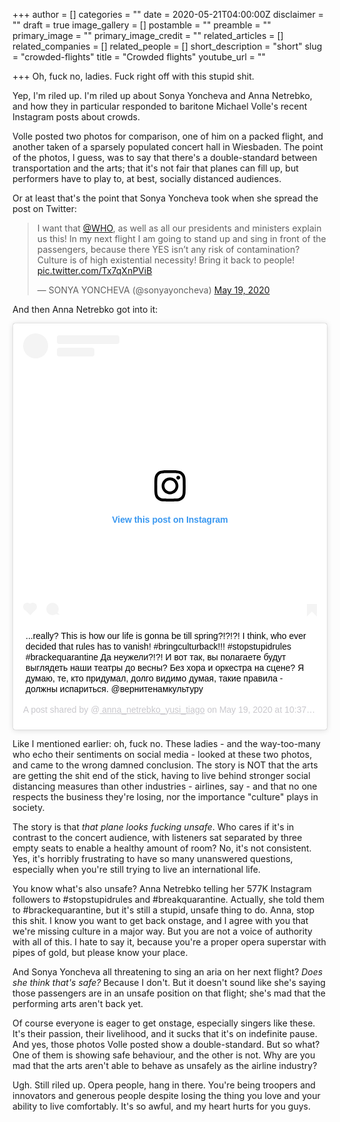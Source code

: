 +++
author = []
categories = ""
date = 2020-05-21T04:00:00Z
disclaimer = ""
draft = true
image_gallery = []
postamble = ""
preamble = ""
primary_image = ""
primary_image_credit = ""
related_articles = []
related_companies = []
related_people = []
short_description = "short"
slug = "crowded-flights"
title = "Crowded flights"
youtube_url = ""

+++
Oh, fuck no, ladies. Fuck right off with this stupid shit.

Yep, I'm riled up. I'm riled up about Sonya Yoncheva and Anna Netrebko, and how they in particular responded to baritone Michael Volle's recent Instagram posts about crowds. 

Volle posted two photos for comparison, one of him on a packed flight, and another taken of a sparsely populated concert hall in Wiesbaden. The point of the photos, I guess, was to say that there's a double-standard between transportation and the arts; that it's not fair that planes can fill up, but performers have to play to, at best, socially distanced audiences.

Or at least that's the point that Sonya Yoncheva took when she spread the post on Twitter:

<blockquote class="twitter-tweet"><p lang="en" dir="ltr">I want that <a href="[https://twitter.com/WHO?ref_src=twsrc%5Etfw](https://twitter.com/WHO?ref_src=twsrc%5Etfw "https://twitter.com/WHO?ref_src=twsrc%5Etfw")">@WHO</a>, as well as all our presidents and ministers explain us this! In my next flight I am going to stand up and sing in front of the passengers, because there YES isn’t any risk of contamination? Culture is of high existential necessity! Bring it back to people! <a href="https://t.co/Tx7qXnPViB">pic.twitter.com/Tx7qXnPViB</a></p>— SONYA YONCHEVA (@sonyayoncheva) <a href="[https://twitter.com/sonyayoncheva/status/1262721090037723136?ref_src=twsrc%5Etfw](https://twitter.com/sonyayoncheva/status/1262721090037723136?ref_src=twsrc%5Etfw "https://twitter.com/sonyayoncheva/status/1262721090037723136?ref_src=twsrc%5Etfw")">May 19, 2020</a></blockquote> <script async src="[https://platform.twitter.com/widgets.js](https://platform.twitter.com/widgets.js "https://platform.twitter.com/widgets.js")" charset="utf-8"></script>

And then Anna Netrebko got into it:

<blockquote class="instagram-media" data-instgrm-captioned data-instgrm-permalink="[https://www.instagram.com/p/CAYMqBWHwwO/?utm_source=ig_embed&utm_campaign=loading](https://www.instagram.com/p/CAYMqBWHwwO/?utm_source=ig_embed&utm_campaign=loading "https://www.instagram.com/p/CAYMqBWHwwO/?utm_source=ig_embed&utm_campaign=loading")" data-instgrm-version="12" style=" background:#FFF; border:0; border-radius:3px; box-shadow:0 0 1px 0 rgba(0,0,0,0.5),0 1px 10px 0 rgba(0,0,0,0.15); margin: 1px; max-width:540px; min-width:326px; padding:0; width:99.375%; width:-webkit-calc(100% - 2px); width:calc(100% - 2px);"><div style="padding:16px;"> <a href="[https://www.instagram.com/p/CAYMqBWHwwO/?utm_source=ig_embed&utm_campaign=loading](https://www.instagram.com/p/CAYMqBWHwwO/?utm_source=ig_embed&utm_campaign=loading "https://www.instagram.com/p/CAYMqBWHwwO/?utm_source=ig_embed&utm_campaign=loading")" style=" background:#FFFFFF; line-height:0; padding:0 0; text-align:center; text-decoration:none; width:100%;" target="_blank"> <div style=" display: flex; flex-direction: row; align-items: center;"> <div style="background-color: #F4F4F4; border-radius: 50%; flex-grow: 0; height: 40px; margin-right: 14px; width: 40px;"></div> <div style="display: flex; flex-direction: column; flex-grow: 1; justify-content: center;"> <div style=" background-color: #F4F4F4; border-radius: 4px; flex-grow: 0; height: 14px; margin-bottom: 6px; width: 100px;"></div> <div style=" background-color: #F4F4F4; border-radius: 4px; flex-grow: 0; height: 14px; width: 60px;"></div></div></div><div style="padding: 19% 0;"></div> <div style="display:block; height:50px; margin:0 auto 12px; width:50px;"><svg width="50px" height="50px" viewBox="0 0 60 60" version="1.1" xmlns="[https://www.w3.org/2000/svg](https://www.w3.org/2000/svg "https://www.w3.org/2000/svg")" xmlns:xlink="[https://www.w3.org/1999/xlink](https://www.w3.org/1999/xlink "https://www.w3.org/1999/xlink")"><g stroke="none" stroke-width="1" fill="none" fill-rule="evenodd"><g transform="translate(-511.000000, -20.000000)" fill="#000000"><g><path d="M556.869,30.41 C554.814,30.41 553.148,32.076 553.148,34.131 C553.148,36.186 554.814,37.852 556.869,37.852 C558.924,37.852 560.59,36.186 560.59,34.131 C560.59,32.076 558.924,30.41 556.869,30.41 M541,60.657 C535.114,60.657 530.342,55.887 530.342,50 C530.342,44.114 535.114,39.342 541,39.342 C546.887,39.342 551.658,44.114 551.658,50 C551.658,55.887 546.887,60.657 541,60.657 M541,33.886 C532.1,33.886 524.886,41.1 524.886,50 C524.886,58.899 532.1,66.113 541,66.113 C549.9,66.113 557.115,58.899 557.115,50 C557.115,41.1 549.9,33.886 541,33.886 M565.378,62.101 C565.244,65.022 564.756,66.606 564.346,67.663 C563.803,69.06 563.154,70.057 562.106,71.106 C561.058,72.155 560.06,72.803 558.662,73.347 C557.607,73.757 556.021,74.244 553.102,74.378 C549.944,74.521 548.997,74.552 541,74.552 C533.003,74.552 532.056,74.521 528.898,74.378 C525.979,74.244 524.393,73.757 523.338,73.347 C521.94,72.803 520.942,72.155 519.894,71.106 C518.846,70.057 518.197,69.06 517.654,67.663 C517.244,66.606 516.755,65.022 516.623,62.101 C516.479,58.943 516.448,57.996 516.448,50 C516.448,42.003 516.479,41.056 516.623,37.899 C516.755,34.978 517.244,33.391 517.654,32.338 C518.197,30.938 518.846,29.942 519.894,28.894 C520.942,27.846 521.94,27.196 523.338,26.654 C524.393,26.244 525.979,25.756 528.898,25.623 C532.057,25.479 533.004,25.448 541,25.448 C548.997,25.448 549.943,25.479 553.102,25.623 C556.021,25.756 557.607,26.244 558.662,26.654 C560.06,27.196 561.058,27.846 562.106,28.894 C563.154,29.942 563.803,30.938 564.346,32.338 C564.756,33.391 565.244,34.978 565.378,37.899 C565.522,41.056 565.552,42.003 565.552,50 C565.552,57.996 565.522,58.943 565.378,62.101 M570.82,37.631 C570.674,34.438 570.167,32.258 569.425,30.349 C568.659,28.377 567.633,26.702 565.965,25.035 C564.297,23.368 562.623,22.342 560.652,21.575 C558.743,20.834 556.562,20.326 553.369,20.18 C550.169,20.033 549.148,20 541,20 C532.853,20 531.831,20.033 528.631,20.18 C525.438,20.326 523.257,20.834 521.349,21.575 C519.376,22.342 517.703,23.368 516.035,25.035 C514.368,26.702 513.342,28.377 512.574,30.349 C511.834,32.258 511.326,34.438 511.181,37.631 C511.035,40.831 511,41.851 511,50 C511,58.147 511.035,59.17 511.181,62.369 C511.326,65.562 511.834,67.743 512.574,69.651 C513.342,71.625 514.368,73.296 516.035,74.965 C517.703,76.634 519.376,77.658 521.349,78.425 C523.257,79.167 525.438,79.673 528.631,79.82 C531.831,79.965 532.853,80.001 541,80.001 C549.148,80.001 550.169,79.965 553.369,79.82 C556.562,79.673 558.743,79.167 560.652,78.425 C562.623,77.658 564.297,76.634 565.965,74.965 C567.633,73.296 568.659,71.625 569.425,69.651 C570.167,67.743 570.674,65.562 570.82,62.369 C570.966,59.17 571,58.147 571,50 C571,41.851 570.966,40.831 570.82,37.631"></path></g></g></g></svg></div><div style="padding-top: 8px;"> <div style=" color:#3897f0; font-family:Arial,sans-serif; font-size:14px; font-style:normal; font-weight:550; line-height:18px;"> View this post on Instagram</div></div><div style="padding: 12.5% 0;"></div> <div style="display: flex; flex-direction: row; margin-bottom: 14px; align-items: center;"><div> <div style="background-color: #F4F4F4; border-radius: 50%; height: 12.5px; width: 12.5px; transform: translateX(0px) translateY(7px);"></div> <div style="background-color: #F4F4F4; height: 12.5px; transform: rotate(-45deg) translateX(3px) translateY(1px); width: 12.5px; flex-grow: 0; margin-right: 14px; margin-left: 2px;"></div> <div style="background-color: #F4F4F4; border-radius: 50%; height: 12.5px; width: 12.5px; transform: translateX(9px) translateY(-18px);"></div></div><div style="margin-left: 8px;"> <div style=" background-color: #F4F4F4; border-radius: 50%; flex-grow: 0; height: 20px; width: 20px;"></div> <div style=" width: 0; height: 0; border-top: 2px solid transparent; border-left: 6px solid #f4f4f4; border-bottom: 2px solid transparent; transform: translateX(16px) translateY(-4px) rotate(30deg)"></div></div><div style="margin-left: auto;"> <div style=" width: 0px; border-top: 8px solid #F4F4F4; border-right: 8px solid transparent; transform: translateY(16px);"></div> <div style=" background-color: #F4F4F4; flex-grow: 0; height: 12px; width: 16px; transform: translateY(-4px);"></div> <div style=" width: 0; height: 0; border-top: 8px solid #F4F4F4; border-left: 8px solid transparent; transform: translateY(-4px) translateX(8px);"></div></div></div></a> <p style=" margin:8px 0 0 0; padding:0 4px;"> <a href="[https://www.instagram.com/p/CAYMqBWHwwO/?utm_source=ig_embed&utm_campaign=loading](https://www.instagram.com/p/CAYMqBWHwwO/?utm_source=ig_embed&utm_campaign=loading "https://www.instagram.com/p/CAYMqBWHwwO/?utm_source=ig_embed&utm_campaign=loading")" style=" color:#000; font-family:Arial,sans-serif; font-size:14px; font-style:normal; font-weight:normal; line-height:17px; text-decoration:none; word-wrap:break-word;" target="_blank">...really? This is how our life is gonna be till spring?!?!?! I think, who ever decided that rules has to vanish! #bringculturback!!! #stopstupidrules #brackequarantine Да неужели?!?! И вот так, вы полагаете будут выглядеть наши театры до весны? Без хора и оркестра на сцене? Я думаю, те, кто придумал, долго видимо думая, такие правила - должны испариться. @вернитенамкультуру</a></p> <p style=" color:#c9c8cd; font-family:Arial,sans-serif; font-size:14px; line-height:17px; margin-bottom:0; margin-top:8px; overflow:hidden; padding:8px 0 7px; text-align:center; text-overflow:ellipsis; white-space:nowrap;">A post shared by @<a href="[https://www.instagram.com/anna_netrebko_yusi_tiago/?utm_source=ig_embed&utm_campaign=loading](https://www.instagram.com/anna_netrebko_yusi_tiago/?utm_source=ig_embed&utm_campaign=loading "https://www.instagram.com/anna_netrebko_yusi_tiago/?utm_source=ig_embed&utm_campaign=loading")" style=" color:#c9c8cd; font-family:Arial,sans-serif; font-size:14px; font-style:normal; font-weight:normal; line-height:17px;" target="_blank"> anna_netrebko_yusi_tiago</a> on <time style=" font-family:Arial,sans-serif; font-size:14px; line-height:17px;" datetime="2020-05-19T17:37:50+00:00">May 19, 2020 at 10:37am PDT</time></p></div></blockquote> <script async src="//www.instagram.com/embed.js"></script>

Like I mentioned earlier: oh, fuck no. These ladies - and the way-too-many who echo their sentiments on social media - looked at these two photos, and came to the wrong damned conclusion. The story is NOT that the arts are getting the shit end of the stick, having to live behind stronger social distancing measures than other industries - airlines, say - and that no one respects the business they're losing, nor the importance "culture" plays in society.

The story is that _that plane looks fucking unsafe_. Who cares if it's in contrast to the concert audience, with listeners sat separated by three empty seats to enable a healthy amount of room? No, it's not consistent. Yes, it's horribly frustrating to have so many unanswered questions, especially when you're still trying to live an international life.

You know what's also unsafe? Anna Netrebko telling her 577K Instagram followers to #stopstupidrules and #breakquarantine. Actually, she told them to #brackequarantine, but it's still a stupid, unsafe thing to do. Anna, stop this shit. I know you want to get back onstage, and I agree with you that we're missing culture in a major way. But you are not a voice of authority with all of this. I hate to say it, because you're a proper opera superstar with pipes of gold, but please know your place.

And Sonya Yoncheva all threatening to sing an aria on her next flight? _Does she think that's safe?_ Because I don't. But it doesn't sound like she's saying those passengers are in an unsafe position on that flight; she's mad that the performing arts aren't back yet.

Of course everyone is eager to get onstage, especially singers like these. It's their passion, their livelihood, and it sucks that it's on indefinite pause. And yes, those photos Volle posted show a double-standard. But so what? One of them is showing safe behaviour, and the other is not. Why are you mad that the arts aren't able to behave as unsafely as the airline industry?

Ugh. Still riled up. Opera people, hang in there. You're being troopers and innovators and generous people despite losing the thing you love and your ability to live comfortably. It's so awful, and my heart hurts for you guys. 